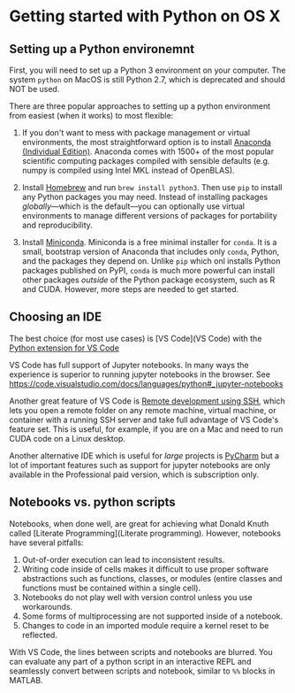 # Getting started with Python on OS X

## Setting up a Python environemnt

First, you will need to set up a Python 3 environment on your computer. The system `python` on MacOS is still Python 2.7, which is deprecated and should NOT be used. 

There are three popular approaches to setting up a python environment from easiest (when it works) to most flexible:

1. If you don't want to mess with package management or virtual environments, the most straightforward option is to install [Anaconda (Individual Edition)](https://www.anaconda.com/products/individual). Anaconda comes with 1500+ of the most popular scientific computing packages compiled with sensible defaults (e.g. numpy is compiled using Intel MKL instead of OpenBLAS). 

2. Install [Homebrew](https://brew.sh) and run `brew install python3`. Then use `pip` to install any Python packages you may need. Instead of installing packages _globally_&mdash;which is the default&mdash;you can optionally use virtual environments to manage different versions of packages for portability and reproducibility. 

3. Install [Miniconda](). Miniconda is a free minimal installer for `conda`. It is a small, bootstrap version of Anaconda that includes only `conda`, Python, and the packages they depend on. Unlike `pip` which onl installs Python packages published on PyPI, `conda` is much more powerful can install other packages _outside_ of the Python package ecosystem, such as R and CUDA. However, more steps are needed to get started. 

## Choosing an IDE 

The best choice (for most use cases) is [VS Code](VS Code) with the [Python extension for VS Code](https://marketplace.visualstudio.com/items?itemName=ms-python.python)

VS Code has full support of Jupyter notebooks. In many ways the experience is superior to running jupyter notebooks in the browser. See https://code.visualstudio.com/docs/languages/python#_jupyter-notebooks 

Another great feature of VS Code is [Remote development using SSH](https://code.visualstudio.com/docs/remote/ssh), which lets you open a remote folder on any remote machine, virtual machine, or container with a running SSH server and take full advantage of VS Code's feature set. This is useful, for example, if you are on a Mac and need to run CUDA code on a Linux desktop. 

Another alternative IDE which is useful for _large_ projects is [PyCharm](https://www.jetbrains.com/pycharm/) but a lot of important features such as support for jupyter notebooks are only available in the Professional paid version, which is subscription only. 

## Notebooks vs. python scripts

Notebooks, when done well, are great for achieving what Donald Knuth called [Literate Programming](Literate programming). However, notebooks have several pitfalls:
1. Out-of-order execution can lead to inconsistent results. 
2. Writing code inside of cells makes it difficult to use proper software abstractions such as functions, classes, or modules (entire classes and functions must be contained within a single cell). 
3. Notebooks do not play well with version control unless you use workarounds.
5. Some forms of multiprocessing are not supported inside of a notebook.
6. Changes to code in an imported module require a kernel reset to be reflected. 

With VS Code, the lines between scripts and notebooks are blurred. You can evaluate any part of a python script in an interactive REPL and seamlessly convert between scripts and notebook, similar to `%%` blocks in MATLAB. 
